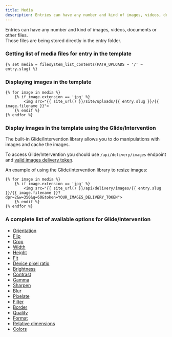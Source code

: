 ```yaml
---
title: Media
description: Entries can have any number and kind of images, videos, documents or other files. Those files are being stored directly in the entry folder.
---
```


Entries can have any number and kind of images, videos, documents or other files.  
Those files are being stored directly in the entry folder.

### Getting list of media files for entry in the template

```twig
{% set media = filesystem_list_contents(PATH_UPLOADS ~ '/' ~ entry.slug) %}
```

### Displaying images in the template

```twig
{% for image in media %}
    {% if image.extension == 'jpg' %}
        <img src="{{ site_url() }}/site/uploads/{{ entry.slug }}/{{ image.filename }}">
    {% endif %}
{% endfor %}
```

### Display images in the template using the Glide/Intervention

The built-in Glide/Intervention library allows you to do manipulations with images and cache the images.

To access Glide/Intervention you should use `/api/delivery/images` endpoint and [valid images delivery token](http://docs.flextype.org/en/advanced/api/rest/delivery/images).

An example of using the Glide/Intervention library to resize images:

```twig
{% for image in media %}
    {% if image.extension == 'jpg' %}
        <img src="{{ site_url() }}/api/delivery/images/{{ entry.slug }}/{{ image.filename }}?dpr=2&w=350&q=60&token=YOUR_IMAGES_DELIVERY_TOKEN">
    {% endif %}
{% endfor %}
```

### A complete list of available options for Glide/Intervention
* [Orientation](./media/glide/orientation)
* [Flip](./media/glide/flip)
* [Crop](./media/glide/crop)
* [Width](./media/glide/width)
* [Height](./media/glide/height)
* [Fit](./media/glide/fit)
* [Device pixel ratio](./media/glide/device-pixel-ratio)
* [Brightness](./media/glide/brightness)
* [Contrast](./media/glide/contrast)
* [Gamma](./media/glide/gamma)
* [Sharpen](./media/glide/sharpen)
* [Blur](./media/glide/blur)
* [Pixelate](./media/glide/pixelate)
* [Filter](./media/glide/filter)
* [Border](./media/glide/border)
* [Quality](./media/glide/quality)
* [Format](./media/glide/format)
* [Relative dimensions](./media/glide/relative-dimensions)
* [Colors](./media/glide/colors)

<!--
<http://glide.thephpleague.com/1.0/api/quick-reference/>
-->
